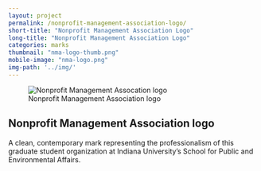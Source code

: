 ```yaml
---
layout: project
permalink: /nonprofit-management-association-logo/
short-title: "Nonprofit Management Association Logo"
long-title: "Nonprofit Management Association Logo"
categories: marks
thumbnail: "nma-logo-thumb.png"
mobile-image: "nma-logo.png"
img-path: '../img/'
---
```


<figure>
<img src="{{ page.img-path }}nma-logo.png" alt="Nonprofit Management Assocation logo" />
<figcaption>Nonprofit Management Association logo</figcaption>
</figure>
<div class="project-meta">
<h2>Nonprofit Management Association logo</h2>
<p>
	A clean, contemporary mark representing the professionalism of this graduate student organization at Indiana University&rsquo;s School for Public and Environmental Affairs.
</p>
</div>